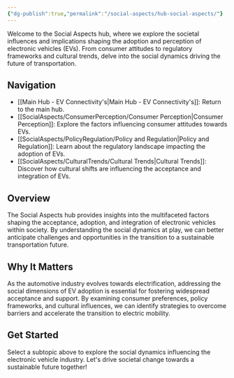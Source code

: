 ```yaml
---
{"dg-publish":true,"permalink":"/social-aspects/hub-social-aspects/"}
---
```


Welcome to the Social Aspects hub, where we explore the societal influences and implications shaping the adoption and perception of electronic vehicles (EVs). From consumer attitudes to regulatory frameworks and cultural trends, delve into the social dynamics driving the future of transportation.

## Navigation

- [[Main Hub - EV Connectivity's\|Main Hub - EV Connectivity's]]: Return to the main hub.
- [[SocialAspects/ConsumerPerception/Consumer Perception\|Consumer Perception]]: Explore the factors influencing consumer attitudes towards EVs.
- [[SocialAspects/PolicyRegulation/Policy and Regulation\|Policy and Regulation]]: Learn about the regulatory landscape impacting the adoption of EVs.
- [[SocialAspects/CulturalTrends/Cultural Trends\|Cultural Trends]]: Discover how cultural shifts are influencing the acceptance and integration of EVs.

## Overview

The Social Aspects hub provides insights into the multifaceted factors shaping the acceptance, adoption, and integration of electronic vehicles within society. By understanding the social dynamics at play, we can better anticipate challenges and opportunities in the transition to a sustainable transportation future.

## Why It Matters

As the automotive industry evolves towards electrification, addressing the social dimensions of EV adoption is essential for fostering widespread acceptance and support. By examining consumer preferences, policy frameworks, and cultural influences, we can identify strategies to overcome barriers and accelerate the transition to electric mobility.

## Get Started

Select a subtopic above to explore the social dynamics influencing the electronic vehicle industry. Let's drive societal change towards a sustainable future together!


